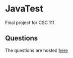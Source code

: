 JavaTest
========
Final project for CSC 111 
 
Questions
-
The questions are hosted [here](https://raw.githubusercontent.com/Commador/JavaTestQuestions/master/questions.json)